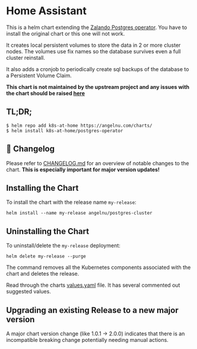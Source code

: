 # Home Assistant

This is a helm chart extending the [Zalando Postgres operator](https://github.com/zalando/postgres-operator). You have to install the original chart or this one will not work.

It creates local persistent volumes to store the data in 2 or more cluster nodes. The volumes use fix names so the database survives even a full cluster reinstall.

It also adds a cronjob to periodically create sql backups of the database to a Persistent Volume Claim.

**This chart is not maintained by the upstream project and any issues with the chart should be raised [here](https://github.com/angelnu/charts/issues/new/choose)**

## TL;DR;

```shell
$ helm repo add k8s-at-home https://angelnu.com/charts/
$ helm install k8s-at-home/postgres-operator
```

## :star2: Changelog

Please refer to [CHANGELOG.md](CHANGELOG.md) for an overview of notable changes to the chart. **This is especially important for major version updates!**

## Installing the Chart

To install the chart with the release name `my-release`:

```console
helm install --name my-release angelnu/postgres-cluster
```

## Uninstalling the Chart

To uninstall/delete the `my-release` deployment:

```console
helm delete my-release --purge
```

The command removes all the Kubernetes components associated with the chart and deletes the release.

Read through the charts [values.yaml](https://github.com/k8s-at-home/charts/blob/master/charts/postgres-cluster/values.yaml)
file. It has several commented out suggested values.

## Upgrading an existing Release to a new major version

A major chart version change (like 1.0.1 -> 2.0.0) indicates that there is an incompatible breaking change potentially needing manual actions.